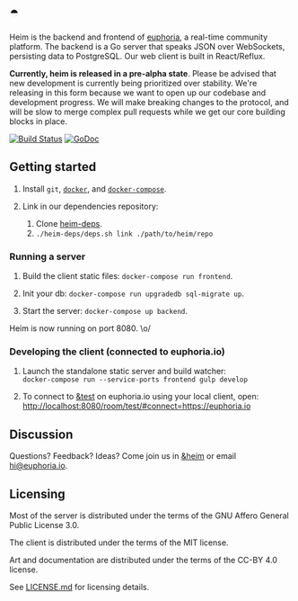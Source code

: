 # ◓

Heim is the backend and frontend of [euphoria](https://euphoria.io), a
real-time community platform. The backend is a Go server that speaks JSON over
WebSockets, persisting data to PostgreSQL. Our web client is built in
React/Reflux.

**Currently, heim is released in a pre-alpha state**. Please be advised that
new development is currently being prioritized over stability. We're releasing
in this form because we want to open up our codebase and development progress.
We will make breaking changes to the protocol, and will be slow to merge
complex pull requests while we get our core building blocks in place.

[![Build Status](https://travis-ci.org/euphoria-io/heim.svg?branch=master)](https://travis-ci.org/euphoria-io/heim)
[![GoDoc](https://godoc.org/euphoria.io/heim/backend?status.svg)](https://godoc.org/euphoria.io/heim)

## Getting started

1. Install `git`, [`docker`](https://docs.docker.com/installation/), and
   [`docker-compose`](https://docs.docker.com/compose/install/).

2. Link in our dependencies repository:
    1. Clone [heim-deps](https://github.com/euphoria-io/heim-deps).
    2. `./heim-deps/deps.sh link ./path/to/heim/repo`

### Running a server

1. Build the client static files: `docker-compose run frontend`.

2. Init your db: `docker-compose run upgradedb sql-migrate up`.

3. Start the server: `docker-compose up backend`.

Heim is now running on port 8080. \o/

### Developing the client (connected to euphoria.io)

1. Launch the standalone static server and build watcher:  
   `docker-compose run --service-ports frontend gulp develop`

2. To connect to [&test](https://euphoria.io/room/test) on euphoria.io
   using your local client, open:
   <http://localhost:8080/room/test/#connect=https://euphoria.io>

## Discussion

Questions? Feedback? Ideas? Come join us in
[&heim](https://euphoria.io/room/heim) or email hi@euphoria.io.

## Licensing

Most of the server is distributed under the terms of the GNU Affero General Public License 3.0.

The client is distributed under the terms of the MIT license.

Art and documentation are distributed under the terms of the CC-BY 4.0 license.

See [LICENSE.md](LICENSE.md) for licensing details.
